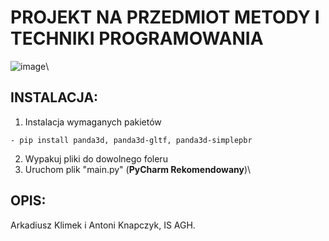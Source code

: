 # PROJEKT NA PRZEDMIOT METODY I TECHNIKI PROGRAMOWANIA

![image](https://github.com/user-attachments/assets/7465d2b9-496a-4a7f-a5a9-01defc888311)\
## INSTALACJA:
1. Instalacja wymaganych pakietów
```
- pip install panda3d, panda3d-gltf, panda3d-simplepbr
```
2. Wypakuj pliki do dowolnego foleru
3. Uruchom plik "main.py" (__PyCharm Rekomendowany__)\
## OPIS:

Arkadiusz Klimek i Antoni Knapczyk, IS AGH.

